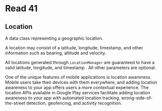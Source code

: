 # Read 41

## Location

A data class representing a geographic location.

A location may consist of a latitude, longitude, timestamp, and other information such as bearing, altitude and velocity.

All locations generated through `LocationManager` are guaranteed to have a valid latitude, longitude, and timestamp . All other parameters are optional.

One of the unique features of mobile applications is location awareness. Mobile users take their devices with them everywhere, and adding location awareness to your app offers users a more contextual experience. The location APIs available in Google Play services facilitate adding location awareness to your app with automated location tracking, wrong-side-of-the-street detection, geofencing, and activity recognition.

